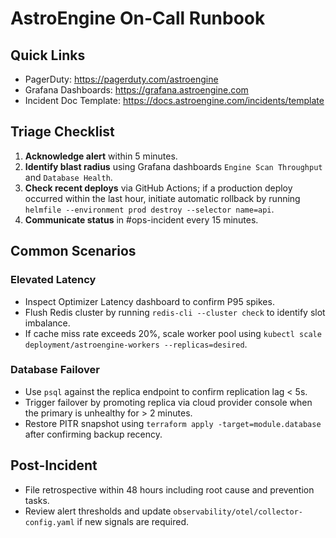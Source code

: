 # AstroEngine On-Call Runbook

## Quick Links

- PagerDuty: https://pagerduty.com/astroengine
- Grafana Dashboards: https://grafana.astroengine.com
- Incident Doc Template: https://docs.astroengine.com/incidents/template

## Triage Checklist

1. **Acknowledge alert** within 5 minutes.
2. **Identify blast radius** using Grafana dashboards `Engine Scan Throughput` and `Database Health`.
3. **Check recent deploys** via GitHub Actions; if a production deploy occurred within the last hour, initiate automatic rollback by running `helmfile --environment prod destroy --selector name=api`.
4. **Communicate status** in #ops-incident every 15 minutes.

## Common Scenarios

### Elevated Latency

- Inspect Optimizer Latency dashboard to confirm P95 spikes.
- Flush Redis cluster by running `redis-cli --cluster check` to identify slot imbalance.
- If cache miss rate exceeds 20%, scale worker pool using `kubectl scale deployment/astroengine-workers --replicas=desired`.

### Database Failover

- Use `psql` against the replica endpoint to confirm replication lag < 5s.
- Trigger failover by promoting replica via cloud provider console when the primary is unhealthy for > 2 minutes.
- Restore PITR snapshot using `terraform apply -target=module.database` after confirming backup recency.

## Post-Incident

- File retrospective within 48 hours including root cause and prevention tasks.
- Review alert thresholds and update `observability/otel/collector-config.yaml` if new signals are required.
